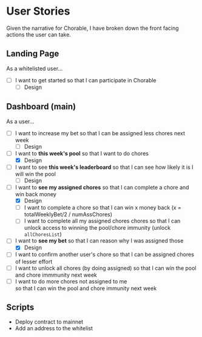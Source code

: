 # User Stories
Given the narrative for Chorable, I have broken down the front facing actions
the user can take. 

## Landing Page
As a whitelisted user...
- [ ] I want to get started
    so that I can participate in Chorable
    + [ ] Design

## Dashboard (main)
As a user...
- [ ] I want to increase my bet
    so that I can be assigned less chores next week
    + [ ] Design
- [ ] I want to **this week's pool**
    so that I want to do chores
    + [x] Design
- [ ] I want to see **this week's leaderboard**
    so that I can see how likely it is I will win the pool
    + [ ] Design
- [ ] I want to **see my assigned chores**
    so that I can complete a chore and win back money
    + [x] Design
    + [ ] I want to complete a chore
        so that I can win x money back (x = totalWeeklyBet/2 / numAssChores)
    + [ ] I want to complete all my assigned chores chores
        so that I can unlock access to winning the pool/chore immunity (unlock
        `allChoresList`)
- [ ] I want to **see my bet**
    so that I can reason why I was assigned those 
    + [x] Design
- [ ] I want to confirm another user's chore
    so that I can be assigned chores of lesser effort
- [ ] I want to unlock all chores (by doing assigned)
    so that I can win the pool and chore immmunity next week
- [ ] I want to do more chores not assigned to me   
    so that I can win the pool and chore immunity next week

## Scripts
- Deploy contract to mainnet
- Add an address to the whitelist

